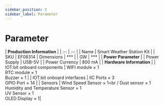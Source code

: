 ```yaml
---
sidebar_position: 2
sidebar_label: Parameter
---
```


# Parameter

| **Production Information** |
| :-: | :-: |
| Name | Smart Weather Station Kit |
| SKU | EF08314 |
 Dimensions | *** |
| GW | *** |
| **Power Parameter** |
| Power Supply | USB-5V |
| Power Currency | 800 mA |
| **Hardware Information** |
| IOT:bit onboard components | WIFI module × 1<br /> RTC module × 1<br /> Buzzer × 1 |
| IOT:bit onboard interfaces | IIC Ports × 3<br /> GPIO Port × 14 |
| Sensors | Wind Speed Sensor × 1<br / Dust sensor × 1<br /> Humidity and Temperature Sensor × 1<br /> UV Sensor × 1<br /> OLED Display × 1|
